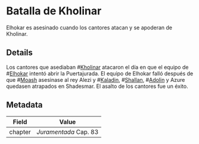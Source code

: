 # Batalla de Kholinar
Elhokar es asesinado cuando los cantores atacan y se apoderan de Kholinar.

## Details
Los cantores que asediaban #[Kholinar](locations/kholinar) atacaron el día en que el equipo de #[Elhokar](characters/elhokar) intentó abrir la Puertajurada. El equipo de Elhokar falló después de que #[Moash](characters/moash) asesinase al rey Alezi y #[Kaladin](characters/kaladin), #[Shallan](characters/shallan), #[Adolin](characters/adolin) y Azure quedasen atrapados en Shadesmar. El asalto de los cantores fue un éxito.

## Metadata
| Field | Value |
| ----- | ----- |
| chapter | *Juramentada* Cap. 83 |
